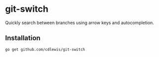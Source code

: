 # git-switch

Quickly search between branches using arrow keys and autocompletion.

## Installation

```bash
go get github.com/cdlewis/git-switch
```
